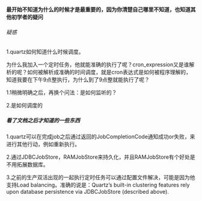 **最开始不知道为什么的时候才是最重要的，因为你清楚自己哪里不知道，也知道其他初学者的疑问**

###### 疑惑

1.quartz如何知道什么时候调度。

为什么我加入一个定时任务，他就能准确的执行了呢？cron_expression又是谁解析的呢？如何被解析成准确的时间调度，就是cron表达式是如何被程序理解的，知道我要在下午9点整执行，为什么到了9点整就能执行了呢？



1.1稍微明确之后，再换个问法：是如何监听的？

2.是如何调度的





##### 看了文档之后才知道的一些东西

1.quartz可以在完成job之后通过返回的JobCompletionCode通知成功or失败，来进行其他行动，例如重新执行。

2.通过JDBCJobStore，RAMJobStore来持久化，并且RAMJobStore有个好处是不用拓展数据库。

3.之前的生产双活出现的一起执行定时任务可以通过配置文件解决，可能是因为他支持Load balancing。准确的说是：Quartz’s built-in clustering features rely upon database persistence via JDBCJobStore (described above).